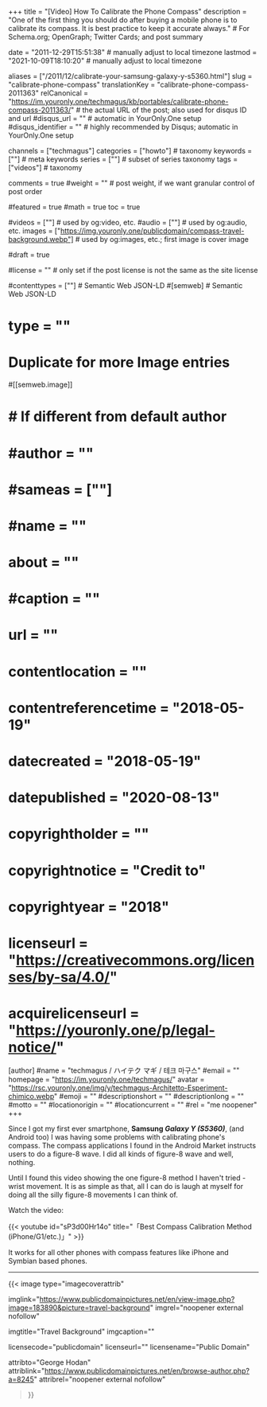 +++
title = "[Video] How To Calibrate the Phone Compass"
description = "One of the first thing you should do after buying a mobile phone is to calibrate its compass. It is best practice to keep it accurate always."                                                    # For Schema.org; OpenGraph; Twitter Cards; and post summary

date = "2011-12-29T15:51:38"                                        # manually adjust to local timezone
lastmod = "2021-10-09T18:10:20"                                     # manually adjust to local timezone

aliases = ["/2011/12/calibrate-your-samsung-galaxy-y-s5360.html"]
slug = "calibrate-phone-compass"
translationKey = "calibrate-phone-compass-2011363"
relCanonical = "https://im.youronly.one/techmagus/kb/portables/calibrate-phone-compass-2011363/"                                                   # the actual URL of the post; also used for disqus ID and url
#disqus_url = ""                                                    # automatic in YourOnly.One setup
#disqus_identifier = ""                                             # highly recommended by Disqus; automatic in YourOnly.One setup

channels = ["techmagus"]
categories = ["howto"]                                                   # taxonomy
keywords = [""]                                                     # meta keywords
series = [""]                                                       # subset of series taxonomy
tags = ["videos"]                                                         # taxonomy

comments = true
#weight = ""                                                        # post weight, if we want granular control of post order

#featured = true
#math = true
toc = true

#videos = [""]                                                       # used by og:video, etc.
#audio = [""]                                                        # used by og:audio, etc.
images = ["https://img.youronly.one/publicdomain/compass-travel-background.webp"]                                                       # used by og:images, etc.; first image is cover image

#draft = true

#license = ""                                                       # only set if the post license is not the same as the site license

#contenttypes = [""]                                                 # Semantic Web JSON-LD
#[semweb]                                                            # Semantic Web JSON-LD
#  type = ""

# Duplicate for more Image entries
#[[semweb.image]]
#  # If different from default author
#  #author = ""
#  #sameas = [""]
#  #name = ""
#  about = ""
#  #caption = ""
#  url = ""
#  contentlocation = ""
#  contentreferencetime = "2018-05-19"
#  datecreated = "2018-05-19"
#  datepublished = "2020-08-13"
#  copyrightholder = ""
#  copyrightnotice = "Credit to"
#  copyrightyear = "2018"
#  licenseurl = "https://creativecommons.org/licenses/by-sa/4.0/"
#  acquirelicenseurl = "https://youronly.one/p/legal-notice/"

[author]
  #name = "techmagus / ハイテク マギ / 테크 마구스"
  #email = ""
  homepage = "https://im.youronly.one/techmagus/"
  avatar = "https://rsc.youronly.one/img/y/techmagus-Architetto-Esperiment-chimico.webp"
  #emoji = ""
  #descriptionshort = ""
  #descriptionlong = ""
  #motto = ""
  #locationorigin = ""
  #locationcurrent = ""
  #rel = "me noopener"
+++

Since I got my first ever smartphone, **Samsung *Galaxy Y (S5360)***, (and Android too) I was having some problems with calibrating phone's compass.  The compass applications I found in the Android Market instructs users to do a figure-8 wave.  I did all kinds of figure-8 wave and well, nothing.

<!--more-->

Until I found this video showing the one figure-8 method I haven't tried - wrist movement.  It is as simple as that, all I can do is laugh at myself for doing all the silly figure-8 movements I can think of.

Watch the video:

{{< youtube id="sP3d00Hr14o" title="「Best Compass Calibration Method (iPhone/G1/etc.)」" >}}

It works for all other phones with compass features like iPhone and Symbian based phones.

-------

{{< image
  type="imagecoverattrib"

  imglink="https://www.publicdomainpictures.net/en/view-image.php?image=183890&picture=travel-background"
  imgrel="noopener external nofollow"

  imgtitle="Travel Background"
  imgcaption=""

  licensecode="publicdomain"
  licenseurl=""
  licensename="Public Domain"

  attribto="George Hodan"
  attriblink="https://www.publicdomainpictures.net/en/browse-author.php?a=8245"
  attribrel="noopener external nofollow"
>}}
